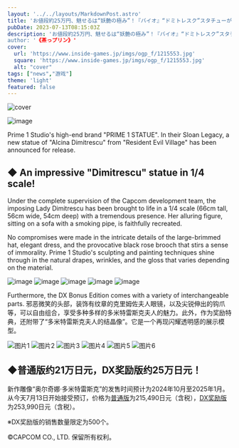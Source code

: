 ```yaml
---
layout: '../../layouts/MarkdownPost.astro'
title: 'お値段約25万円、魅せるは“妖艶の極み”！『バイオ』“ドミトレスク”スタチューが美しく、そして恐ろしい'
pubDate: 2023-07-13T08:15:03Z
description: 'お値段約25万円、魅せるは“妖艶の極み”！『バイオ』“ドミトレスク”スタチューが美しく、そして恐ろしい…
author: '《茶っプリン》'
cover:
  url: 'https://www.inside-games.jp/imgs/ogp_f/1215553.jpg'
  square: 'https://www.inside-games.jp/imgs/ogp_f/1215553.jpg'
  alt: "cover"
tags: ["news","游戏"]
theme: 'light'
featured: false
---
```


![cover](https://www.inside-games.jp/imgs/ogp_f/1215553.jpg)

![image](https://www.inside-games.jp/imgs/zoom/1215548.jpg)

Prime 1 Studio's high-end brand "PRIME 1 STATUE". In their Sloan Legacy, a new statue of "Alcina Dimitrescu" from "Resident Evil Village" has been announced for release.

## ◆ An impressive "Dimitrescu" statue in 1/4 scale!

Under the complete supervision of the Capcom development team, the imposing Lady Dimitrescu has been brought to life in a 1/4 scale (66cm tall, 56cm wide, 54cm deep) with a tremendous presence. Her alluring figure, sitting on a sofa with a smoking pipe, is faithfully recreated.

No compromises were made in the intricate details of the large-brimmed hat, elegant dress, and the provocative black rose brooch that stirs a sense of immorality. Prime 1 Studio's sculpting and painting techniques shine through in the natural drapes, wrinkles, and the gloss that varies depending on the material.

![image](https://www.inside-games.jp/imgs/zoom/1215549.jpg)
![image](https://www.inside-games.jp/imgs/zoom/1215550.jpg)
![image](https://www.inside-games.jp/imgs/zoom/1215551.jpg)
![image](https://www.inside-games.jp/imgs/zoom/1215552.jpg)
![image](https://www.inside-games.jp/imgs/zoom/1215543.jpg)

Furthermore, the DX Bonus Edition comes with a variety of interchangeable parts.
邪恶微笑的头部，装饰有纹章的克里姆佐夫人眼镜，以及尖锐伸出的钩爪等，可以自由组合，享受多种多样的多米特雷斯克夫人的魅力。此外，作为奖励特典，还附带了“多米特雷斯克夫人的结晶像”。它是一个再现闪耀透明感的展示模型。

![图片1](https://www.inside-games.jp/imgs/zoom/1215539.jpg)
![图片2](https://www.inside-games.jp/imgs/zoom/1215540.jpg)
![图片3](https://www.inside-games.jp/imgs/zoom/1215541.jpg)
![图片4](https://www.inside-games.jp/imgs/zoom/1215542.jpg)
![图片5](https://www.inside-games.jp/imgs/zoom/1215544.jpg)
![图片6](https://www.inside-games.jp/imgs/zoom/1215545.jpg)

## ◆普通版约21万日元，DX奖励版约25万日元！

新作雕像“奥尔奇娜·多米特雷斯克”的发售时间预计为2024年10月至2025年1月。从今天7月13日开始接受预订，价格为[普通版](https://statue.prime1studio.co.jp/rev-alcina-dimitrescu-tlcre-01.html)为215,490日元（含税），[DX奖励版](https://statue.prime1studio.co.jp/rev-alcina-dimitrescu-tlcre-01dxs.html)为253,990日元（含税）。

※DX奖励版的销售数量限定为500个。

©CAPCOM CO., LTD. 保留所有权利。

<br>

<script type="text/javascript">;Array.prototype.forEach.call(document.querySelectorAll("div.af_list a"), function (el) { if (el.getAttribute("data-shopping-click") === "") { return; } el.setAttribute("data-shopping-click", ""); el.addEventListener("click", function (e) { let matches = /\/\/www\.amazon\.co\.jp\/gp\/product\/([^/]+)\//.exec(e.target.href); if (matches) { cX.callQueue.push(["sendEvent", "shopping_click", { amazon: matches[1] }]); return; } matches = /\/\/hb\.afl\.rakuten\.co\.jp\/.+\/\?

>[原文地址](https://www.inside-games.jp/article/2023/07/13/147179.html)  
